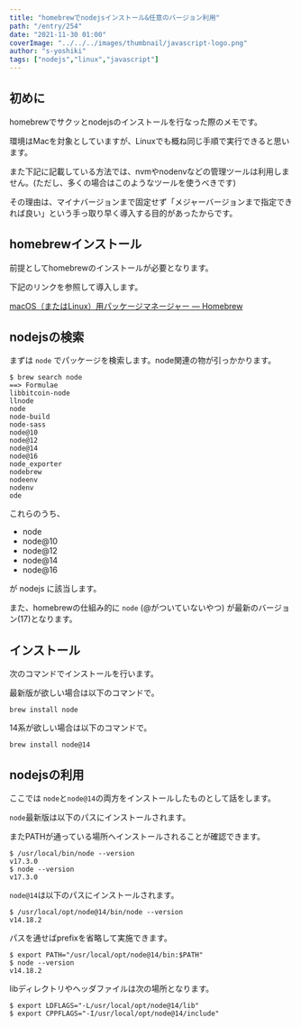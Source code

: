 ```yaml
---
title: "homebrewでnodejsインストール&任意のバージョン利用"
path: "/entry/254"
date: "2021-11-30 01:00"
coverImage: "../../../images/thumbnail/javascript-logo.png"
author: "s-yoshiki"
tags: ["nodejs","linux","javascript"]
---
```


## 初めに

homebrewでサクッとnodejsのインストールを行なった際のメモです。

環境はMacを対象としていますが、Linuxでも概ね同じ手順で実行できると思います。

また下記に記載している方法では、nvmやnodenvなどの管理ツールは利用しません。(ただし、多くの場合はこのようなツールを使うべきです) 

その理由は、マイナバージョンまで固定せず「メジャーバージョンまで指定できれば良い」という手っ取り早く導入する目的があったからです。

## homebrewインストール

前提としてhomebrewのインストールが必要となります。

下記のリンクを参照して導入します。

[macOS（またはLinux）用パッケージマネージャー — Homebrew](https://brew.sh/index_ja)

## nodejsの検索

まずは `node` でパッケージを検索します。node関連の物が引っかかります。

```shell
$ brew search node
==> Formulae
libbitcoin-node
llnode
node
node-build
node-sass
node@10
node@12
node@14
node@16
node_exporter
nodebrew
nodeenv
nodenv
ode
```

これらのうち、

 - node
 - node@10
 - node@12
 - node@14
 - node@16

が nodejs に該当します。

また、homebrewの仕組み的に `node` (@がついていないやつ) が最新のバージョン(17)となります。

## インストール

次のコマンドでインストールを行います。

最新版が欲しい場合は以下のコマンドで。

```
brew install node
```

14系が欲しい場合は以下のコマンドで。

```
brew install node@14
```

## nodejsの利用

ここでは `node`と`node@14`の両方をインストールしたものとして話をします。

`node`最新版は以下のパスにインストールされます。

またPATHが通っている場所へインストールされることが確認できます。

```shell
$ /usr/local/bin/node --version
v17.3.0
$ node --version
v17.3.0
```

`node@14`は以下のパスにインストールされます。

```
$ /usr/local/opt/node@14/bin/node --version
v14.18.2
```

パスを通せばprefixを省略して実施できます。

```shell
$ export PATH="/usr/local/opt/node@14/bin:$PATH"
$ node --version
v14.18.2
```

libディレクトリやヘッダファイルは次の場所となります。

```shell
$ export LDFLAGS="-L/usr/local/opt/node@14/lib"
$ export CPPFLAGS="-I/usr/local/opt/node@14/include"
```




